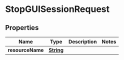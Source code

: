 

# StopGUISessionRequest


## Properties

| Name | Type | Description | Notes |
|------------ | ------------- | ------------- | -------------|
|**resourceName** | [**String**](String.md) |  |  |



